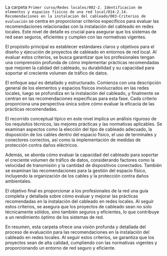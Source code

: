 La carpeta `Primer curso/Redes locales/002-2. Identificacion de elementos y espacios fisicos de una red local/014-2.14. Recomendaciones en la instalacion del cableado/003-Criterios de evaluación` se centra en proporcionar criterios específicos para evaluar las recomendaciones relacionadas con la instalación del cableado en redes locales. Este nivel de detalle es crucial para asegurar que los sistemas de red sean seguros, eficientes y cumplen con las normativas vigentes.

El propósito principal es establecer estándares claros y objetivos para el diseño y ejecución de proyectos de cableado en entornos de red local. Al evaluar estos criterios, se busca garantizar que los profesionales tengan una comprensión profunda de cómo implementar prácticas recomendadas que mejoren la calidad del cableado, su durabilidad y su capacidad para soportar el creciente volumen de tráfico de datos.

El enfoque aquí es detallado y estructurado. Comienza con una descripción general de los elementos y espacios físicos involucrados en las redes locales, luego se profundiza en la instalación del cableado, y finalmente se centran en las recomendaciones específicas para esta fase. Cada criterio proporciona una perspectiva única sobre cómo evaluar la eficacia de las prácticas recomendadas.

El recorrido conceptual típico en este nivel implica un análisis riguroso de los requisitos técnicos, las mejores prácticas y las normativas aplicables. Se examinan aspectos como la elección del tipo de cableado adecuado, la disposición de los cables dentro del espacio físico, el uso de terminales y conectores correctos, así como la implementación de medidas de protección contra daños eléctricos.

Además, se aborda cómo evaluar la capacidad del cableado para soportar el creciente volumen de tráfico de datos, considerando factores como la velocidad de transmisión y la cantidad de dispositivos conectados. También se examinan las recomendaciones para la gestión del espacio físico, incluyendo la organización de los cables y la protección contra daños ambientales.

El objetivo final es proporcionar a los profesionales de la red una guía completa y detallada sobre cómo evaluar y mejorar las prácticas recomendadas en la instalación del cableado en redes locales. Al seguir estos criterios, se asegura que los proyectos de cableado sean no solo técnicamente sólidos, sino también seguros y eficientes, lo que contribuye a un rendimiento óptimo de los sistemas de red.

En resumen, esta carpeta ofrece una visión profunda y detallada del proceso de evaluación para las recomendaciones en la instalación del cableado en redes locales. Al seguir estos criterios, se garantiza que los proyectos sean de alta calidad, cumpliendo con las normativas vigentes y proporcionando un entorno de red seguro y eficiente.
